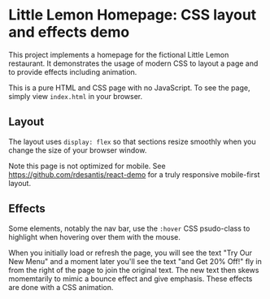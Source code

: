 # Little Lemon Homepage: CSS layout and effects demo

This project implements a homepage for the fictional Little Lemon restaurant.  It demonstrates the usage of modern CSS
to layout a page and to provide effects including animation.

This is a pure HTML and CSS page with no JavaScript. To see the page, simply view `index.html` in your browser.

## Layout
The layout uses `display: flex` so that sections resize smoothly when you change the size of your browser window.

Note this page is not optimized for mobile. See https://github.com/rdesantis/react-demo for a truly responsive
mobile-first layout.

## Effects

Some elements, notably the nav bar, use the `:hover` CSS psudo-class to highlight when hovering over them with the mouse.

When you initially load or refresh the page, you will see the text "Try Our New Menu" and a moment later you'll see the text "and Get 20% Off!" fly in from the right of the page to join the original text.  The new text then skews momemtarily to mimic a bounce effect and give emphasis.  These effects are done with a CSS animation.
